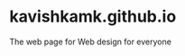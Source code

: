 # kavishkamk.github.io
<html>
  <body>
    <p>The web page for Web design for everyone</p>
  </body>
</html>
